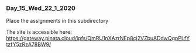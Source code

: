 ### Day_15_Wed_22_1_2020 
Place the assignments in this subdirectory   

The site is accessible here:
https://gateway.pinata.cloud/ipfs/QmRU1nXAzrNEp8cj2VZbuADdwQgpPLfYtzfY5zRzA78BW9/
